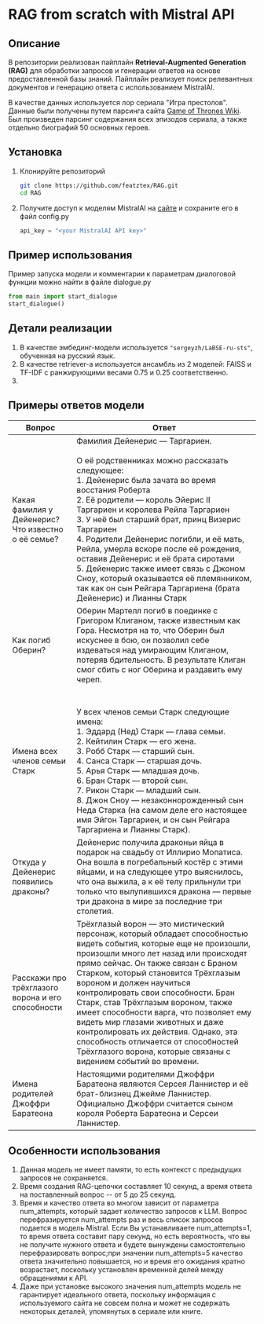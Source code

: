 # RAG from scratch with Mistral API

## Описание

В репозитории реализован пайплайн **Retrieval-Augmented Generation (RAG)** для обработки запросов и генерации ответов на основе предоставленной базы знаний. Пайплайн реализует поиск релевантных документов и генерацию ответа с использованием MistralAI. 

В качестве данных используется лор сериала "Игра престолов". Данные были получены путем парсинга сайта [Game of Thrones Wiki](https://gameofthrones.fandom.com/ru). Был произведен парсинг содержания всех эпизодов сериала, а также отдельно биографий 50 основных героев.

## Установка

1. Клонируйте репозиторий
   ```bash
   git clone https://github.com/featztex/RAG.git
   cd RAG
   ```
2. Получите доступ к моделям MistralAI на [сайте](https://mistral.ai/) и сохраните его в файл config.py
    ```python
   api_key = "<your MistralAI API key>"
   ```

## Пример использования
Пример запуска модели и комментарии к параметрам диалоговой функции можно найти в файле dialogue.py
```python
from main import start_dialogue
start_dialogue()
```

## Детали реализации
1. В качестве эмбединг-модели используется `"sergeyzh/LaBSE-ru-sts"`, обученная на русский язык.
2. В качестве retriever-а используется ансамбль из 2 моделей: FAISS и TF-IDF с ранжирующими весами 0.75 и 0.25 соответственно.
2.

## Примеры ответов модели

| Вопрос                     | Ответ                                 |
|----------------------------|---------------------------------------|
| Какая фамилия у Дейенерис? Что известно о её семье?  | Фамилия Дейенерис — Таргариен.<br><br>О её родственниках можно рассказать следующее:<br>1.  Дейенерис была зачата во время восстания Роберта<br>2.  Её родители — король Эйерис II Таргариен и королева Рейла Таргариен<br>3.  У неё был старший брат, принц Визерис Таргариен<br>4.  Родители Дейенерис погибли, и её мать, Рейла, умерла вскоре после её рождения, оставив Дейенерис и её брата сиротами<br>5.  Дейенерис также имеет связь с Джоном Сноу, который оказывается её племянником, так как он сын Рейгара Таргариена (брата Дейенерис) и Лианны Старк |
| Как погиб Оберин? | Оберин Мартелл погиб в поединке с Григором Клиганом, также известным как Гора. Несмотря на то, что Оберин был искуснее в бою, он позволил себе издеваться над умирающим Клиганом, потеряв бдительность. В результате Клиган смог сбить с ног Оберина и раздавить ему череп. |
| Имена всех членов семьи Старк | <br><br>У всех членов семьи Старк следующие имена: <br>1. Эддард (Нед) Старк — глава семьи. <br>2. Кейтилин Старк — его жена. <br>3. Робб Старк — старший сын. <br>4. Санса Старк — старшая дочь. <br>5. Арья Старк — младшая дочь. <br>6. Бран Старк — второй сын. <br>7. Рикон Старк — младший сын. <br>8. Джон Сноу — незаконнорожденный сын Неда Старка (на самом деле его настоящее имя Эйгон Таргариен, и он сын Рейгара Таргариена и Лианны Старк).  |
| Откуда у Дейенерис появились драконы? | Дейенерис получила драконьи яйца в подарок на свадьбу от Иллирио Мопатиса. Она вошла в погребальный костёр с этими яйцами, и на следующее утро выяснилось, что она выжила, а к её телу прильнули три только что вылупившихся дракона — первые три дракона в мире за последние три столетия. |
| Расскажи про трёхглазого ворона и его способности | Трёхглазый ворон — это мистический персонаж, который обладает способностью видеть события, которые еще не произошли, произошли много лет назад или происходят прямо сейчас. Он также связан с Браном Старком, который становится Трёхглазым вороном и должен научиться контролировать свои способности. Бран Старк, став Трёхглазым вороном, также имеет способности варга, что позволяет ему видеть мир глазами животных и даже контролировать их действия. Однако, эта способность отличается от способностей Трёхглазого ворона, которые связаны с видением событий во времени. |
| Имена родителей Джоффри Баратеона | Настоящими родителями Джоффри Баратеона являются Серсея Ланнистер и её брат-близнец Джейме Ланнистер. Официально Джоффри считается сыном короля Роберта Баратеона и Серсеи Ланнистер. |

## Особенности использования

1. Данная модель не имеет памяти, то есть контекст с предыдущих запросов не сохраняется.
2. Время создания RAG-цепочки составляет 10 секунд, а время ответа на поставленный вопрос -- от 5 до 25 секунд.
3. Время и качество ответа во многом зависит от параметра num_attempts, который задает количество запросов к LLM. Вопрос перефразируется num_attempts раз и весь список запросов подается в модель Mistral. Если Вы устанавливаете num_attempts=1, то время ответа составит пару секунд, но есть вероятность, что вы не получите нужного ответа и будете вынуждены самостоятельно перефразировать вопрос;при значении num_attempts=5 качество ответа значительно повышается, но и время его ожидания кратно возрастает, поскольку установлен временной делей между обращениями к API.
4. Даже при установке высокого значения num_attempts модель не гарантирует идеального ответа, поскольку информация с используемого сайта не совсем полна и может не содержать некоторых деталей, упомянутых в сериале или книге.